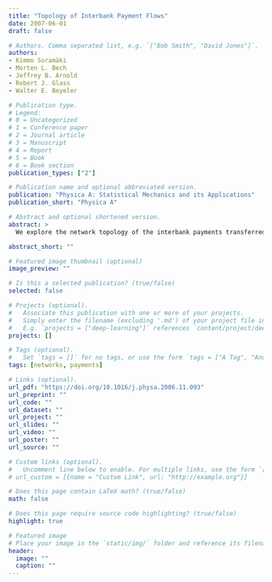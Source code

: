 ```yaml
---
title: "Topology of Interbank Payment Flows"
date: 2007-06-01
draft: false

# Authors. Comma separated list, e.g. `["Bob Smith", "David Jones"]`.
authors:
- Kimmo Soramäki
- Morten L. Bech
- Jeffrey B. Arnold
- Robert J. Glass
- Walter E. Beyeler

# Publication type.
# Legend:
# 0 = Uncategorized
# 1 = Conference paper
# 2 = Journal article
# 3 = Manuscript
# 4 = Report
# 5 = Book
# 6 = Book section
publication_types: ["2"]

# Publication name and optional abbreviated version.
publication: "Physica A: Statistical Mechanics and its Applications"
publication_short: "Physica A"

# Abstract and optional shortened version.
abstract: >
  We explore the network topology of the interbank payments transferred between commercial banks over the Fedwire Funds Service. We find that the network has both a low average path length and low connectivity. The network includes a tightly connected core of banks to which most other banks connect. The degree distribution is scale free over a substantial range. We find that the properties of the network changed considerably in the immediate aftermath of the events of September 11, 2001.

abstract_short: ""

# Featured image thumbnail (optional)
image_preview: ""

# Is this a selected publication? (true/false)
selected: false

# Projects (optional).
#   Associate this publication with one or more of your projects.
#   Simply enter the filename (excluding '.md') of your project file in `content/project/`.
#   E.g. `projects = ["deep-learning"]` references `content/project/deep-learning.md`.
projects: []

# Tags (optional).
#   Set `tags = []` for no tags, or use the form `tags = ["A Tag", "Another Tag"]` for one or more tags.
tags: [networks, payments]

# Links (optional).
url_pdf: "https://doi.org/10.1016/j.physa.2006.11.093"
url_preprint: ""
url_code: ""
url_dataset: ""
url_project: ""
url_slides: ""
url_video: ""
url_poster: ""
url_source: ""

# Custom links (optional).
#   Uncomment line below to enable. For multiple links, use the form `[{...}, {...}, {...}]`.
# url_custom = [{name = "Custom Link", url: "http://example.org"}]

# Does this page contain LaTeX math? (true/false)
math: false

# Does this page require source code highlighting? (true/false)
highlight: true

# Featured image
# Place your image in the `static/img/` folder and reference its filename below, e.g. `image = "example.jpg"`.
header:
  image: ""
  caption: ""
---
```


